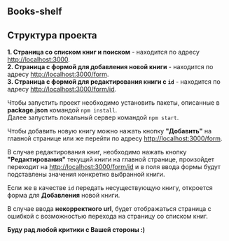## Books-shelf

## Структура проекта

**1. Страница со списком книг и поиском** - находится по адресу [http://localhost:3000](http://localhost:3000).  
**2. Страница c формой для добавления новой книги** - находится по адресу [http://localhost:3000/form](http://localhost:3000/form).  
**3. Страница c формой для редактирования книги с `id`** - находится по адресу [http://localhost:3000/form/id](http://localhost:3000/form/1).  

Чтобы запустить проект необходимо установить пакеты, описанные в **package.json** командой `npm install`.  
Далее запустить локальный сервер командой `npm start`.  

Чтобы добавить новую книгу можно нажать кнопку **"Добавить"** на главной странице или же перейти по адресу [http://localhost:3000/form](http://localhost:3000/form).  

В случае редактирования книг, необходимо нажать кнопку **"Редактирования"** текущий книги на главной странице, произойдет переходит на [http://localhost:3000/form/id](http://localhost:3000/form/1) и в поля ввода формы будут подставлены значения конкретно выбранной книги.  

Если же в качестве `id` передать несуществующую книгу, откроется форма для **Добавления** новой книги.  

В случае ввода **некорректного url**, будет отображаться страница с ошибкой с возможностью перехода на страницу со списком книг.  

**Буду рад любой критики с Вашей стороны :)**
